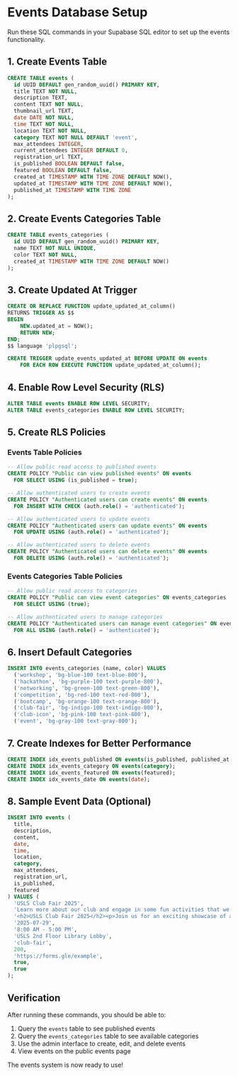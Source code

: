 # Events Database Setup

Run these SQL commands in your Supabase SQL editor to set up the events functionality.

## 1. Create Events Table

```sql
CREATE TABLE events (
  id UUID DEFAULT gen_random_uuid() PRIMARY KEY,
  title TEXT NOT NULL,
  description TEXT,
  content TEXT NOT NULL,
  thumbnail_url TEXT,
  date DATE NOT NULL,
  time TEXT NOT NULL,
  location TEXT NOT NULL,
  category TEXT NOT NULL DEFAULT 'event',
  max_attendees INTEGER,
  current_attendees INTEGER DEFAULT 0,
  registration_url TEXT,
  is_published BOOLEAN DEFAULT false,
  featured BOOLEAN DEFAULT false,
  created_at TIMESTAMP WITH TIME ZONE DEFAULT NOW(),
  updated_at TIMESTAMP WITH TIME ZONE DEFAULT NOW(),
  published_at TIMESTAMP WITH TIME ZONE
);
```

## 2. Create Events Categories Table

```sql
CREATE TABLE events_categories (
  id UUID DEFAULT gen_random_uuid() PRIMARY KEY,
  name TEXT NOT NULL UNIQUE,
  color TEXT NOT NULL,
  created_at TIMESTAMP WITH TIME ZONE DEFAULT NOW()
);
```

## 3. Create Updated At Trigger

```sql
CREATE OR REPLACE FUNCTION update_updated_at_column()
RETURNS TRIGGER AS $$
BEGIN
    NEW.updated_at = NOW();
    RETURN NEW;
END;
$$ language 'plpgsql';

CREATE TRIGGER update_events_updated_at BEFORE UPDATE ON events
    FOR EACH ROW EXECUTE FUNCTION update_updated_at_column();
```

## 4. Enable Row Level Security (RLS)

```sql
ALTER TABLE events ENABLE ROW LEVEL SECURITY;
ALTER TABLE events_categories ENABLE ROW LEVEL SECURITY;
```

## 5. Create RLS Policies

### Events Table Policies

```sql
-- Allow public read access to published events
CREATE POLICY "Public can view published events" ON events
  FOR SELECT USING (is_published = true);

-- Allow authenticated users to create events
CREATE POLICY "Authenticated users can create events" ON events
  FOR INSERT WITH CHECK (auth.role() = 'authenticated');

-- Allow authenticated users to update events
CREATE POLICY "Authenticated users can update events" ON events
  FOR UPDATE USING (auth.role() = 'authenticated');

-- Allow authenticated users to delete events
CREATE POLICY "Authenticated users can delete events" ON events
  FOR DELETE USING (auth.role() = 'authenticated');
```

### Events Categories Table Policies

```sql
-- Allow public read access to categories
CREATE POLICY "Public can view event categories" ON events_categories
  FOR SELECT USING (true);

-- Allow authenticated users to manage categories
CREATE POLICY "Authenticated users can manage event categories" ON events_categories
  FOR ALL USING (auth.role() = 'authenticated');
```

## 6. Insert Default Categories

```sql
INSERT INTO events_categories (name, color) VALUES
  ('workshop', 'bg-blue-100 text-blue-800'),
  ('hackathon', 'bg-purple-100 text-purple-800'),
  ('networking', 'bg-green-100 text-green-800'),
  ('competition', 'bg-red-100 text-red-800'),
  ('bootcamp', 'bg-orange-100 text-orange-800'),
  ('club-fair', 'bg-indigo-100 text-indigo-800'),
  ('club-icon', 'bg-pink-100 text-pink-800'),
  ('event', 'bg-gray-100 text-gray-800');
```

## 7. Create Indexes for Better Performance

```sql
CREATE INDEX idx_events_published ON events(is_published, published_at DESC);
CREATE INDEX idx_events_category ON events(category);
CREATE INDEX idx_events_featured ON events(featured);
CREATE INDEX idx_events_date ON events(date);
```

## 8. Sample Event Data (Optional)

```sql
INSERT INTO events (
  title,
  description,
  content,
  date,
  time,
  location,
  category,
  max_attendees,
  registration_url,
  is_published,
  featured
) VALUES (
  'USLS Club Fair 2025',
  'Learn more about our club and engage in some fun activities that we have prepared.',
  '<h2>USLS Club Fair 2025</h2><p>Join us for an exciting showcase of all the clubs and organizations at the University of St. La Salle. The Computer Science Society will be there with interactive demos, games, and information about our upcoming events.</p><h3>What to Expect:</h3><ul><li>Live coding demonstrations</li><li>Interactive games and challenges</li><li>Meet current CSS members</li><li>Learn about upcoming workshops and events</li><li>Free giveaways and prizes</li></ul>',
  '2025-07-29',
  '8:00 AM - 5:00 PM',
  'USLS 2nd Floor Library Lobby',
  'club-fair',
  200,
  'https://forms.gle/example',
  true,
  true
);
```

## Verification

After running these commands, you should be able to:

1. Query the `events` table to see published events
2. Query the `events_categories` table to see available categories
3. Use the admin interface to create, edit, and delete events
4. View events on the public events page

The events system is now ready to use! 